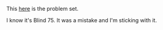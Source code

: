 This [here](https://www.teamblind.com/post/New-Year-Gift---Curated-List-of-Top-75-LeetCode-Questions-to-Save-Your-Time-OaM1orEU) is the problem set.

I know it's Blind 75. It was a mistake and I'm sticking with it.
